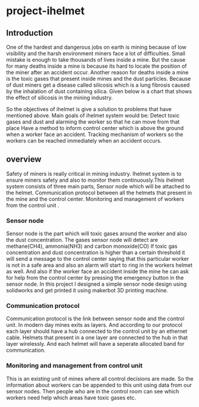 # project-ihelmet
## Introduction 

One of the hardest and dangerous jobs on earth is mining because of low visibility and the harsh environment miners face a lot of difficulties. Small mistake is enough to take thousands of lives inside a mine. But the cause for many deaths inside a mine is because its hard to locate the position of the miner after an accident occur. Another reason for deaths inside a mine is the toxic gases that present inside mines and the dust particles. Because of dust miners get a disease called silicosis which is a lung fibrosis caused by the inhalation of dust containing silica. Given below is a chart that shows the effect of silicosis in the mining industry.



So the objectives of ihelmet is give a solution to problems that have mentioned above. Main goals of ihelmet system would be:
Detect toxic gases and dust and alarming the worker so that he can move from that place
Have a method to inform control center which is above the ground when a worker face an accident.
Tracking mechanism of workers so the workers can be reached immediately when an accident occurs.

## overview 

Safety of miners is really critical in mining industry. Ihelmet system is to ensure miners safety and also to monitor them continuously.This ihelmet system consists of three main parts,
Sensor node which will be attached to the helmet.
Communication protocol between all the helmets that present in the mine and the control center.
Monitoring and management of workers from the control unit .

### Sensor node

Sensor node is the part which will toxic gases around the worker and also the dust concentration. The gases sensor node will detect are methane(CH4), ammonia(NH3) and carbon monoxide(CO) If toxic gas concentration and dust concentration is higher than a certain threshold it will send a message to the control center saying that this particular worker is not in a safe area and also an alarm will start to ring in the workers helmet as well. And also if the worker face an accident inside the mine he can ask for help from the control center by pressing the emergency button in the sensor node. 
 In this project I designed a simple sensor node design using solidworks and get printed it using makerbot 3D printing machine.
 

### Communication protocol

Communication protocol is the link between sensor node and the control unit. In modern day mines exits as layers. And according to our protocol each layer should have a hub connected to the control unit by an ethernet cable. Helmets that present in a one layer are connected to the hub in that layer wirelessly. And each helmet will have a seperate allocated band for communication.

### Monitoring and management from control unit

This is an existing unit of mines where all control decisions are made. So the information about workers can be appended to this unit using data from our sensor nodes. Then people who are in the control room can see which workers need help which areas have toxic gases etc.
